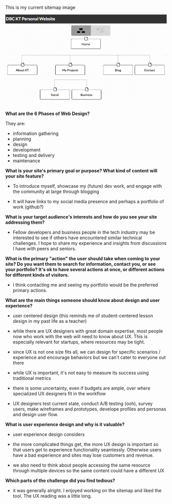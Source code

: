 This is my current sitemap image

![Sitemap image](https://github.com/khoodose/phase-0/blob/master/week-2/imgs/site-map.png?raw=true)

**What are the 6 Phases of Web Design?**

They are:

- information gathering
- planning
- design
- development
- testing and delivery
- maintenance


**What is your site's primary goal or purpose? What kind of content will your site feature?**

- To introduce myself, showcase my (future) dev work, and engage with the community at large through blogging

- It will have links to my social media presence and perhaps a portfolio of work (github?)


**What is your target audience's interests and how do you see your site addressing them?**

- Fellow developers and business people in the tech industry may be interested to see if others have encountered similar technical challenges.  I hope to share my experience and insights from discussions I have with peers and seniors.


**What is the primary "action" the user should take when coming to your site? Do you want them to search for information, contact you, or see your portfolio? It's ok to have several actions at once, or different actions for different kinds of visitors.**

- I think contacting me and seeing my portfolio would be the preferred primary actions.


**What are the main things someone should know about design and user experience?**

- user centered design (this reminds me of student-centered lesson design in my past life as a teacher)

- while there are UX designers with great domain expertise, most people now who work with the web will need to know about UX.  This is especially relevant for startups, where resources may be tight.

- since UX is not one size fits all, we can design for specific scenarios / experience and encourage behaviors but we can't cater to everyone out there

- while UX is important, it's not easy to measure its success using traditional metrics

- there is some uncertainty, even if budgets are ample, over where specialized UX designers fit in the workflow

- UX designers test current state, conduct A/B testing (ooh), survey users, make wireframes and prototypes, develope profiles and personas and design user flow.

**What is user experience design and why is it valuable?**

- user experience design considers

- the more complicated things get, the more UX design is important so that users get to experience functionality seamlessly.  Otherwise users have a bad experience and sites may lose customers and revenue.

- we also need to think about people accessing the same resource through multiple devices so the same content could have a different UX


**Which parts of the challenge did you find tedious?**

- it was generally alright.  I enjoyed working on the sitemap and liked the tool.  The UX reading was a little long.
